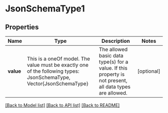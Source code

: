 # JsonSchemaType1



## Properties
Name | Type | Description | Notes
------------ | ------------- | ------------- | -------------
**value** | This is a oneOf model. The value must be exactly one of the following types: JsonSchemaType, Vector{JsonSchemaType} | The allowed basic data type(s) for a value.  If this property is not present, all data types are allowed. | [optional] 




[[Back to Model list]](../README.md#models) [[Back to API list]](../README.md#api-endpoints) [[Back to README]](../README.md)


